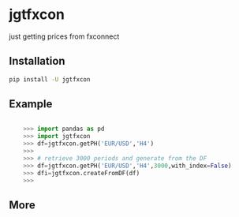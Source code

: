 

# jgtfxcon

just getting prices from fxconnect


## Installation
```sh
pip install -U jgtfxcon
```

## Example

```py

    >>> import pandas as pd
    >>> import jgtfxcon
    >>> df=jgtfxcon.getPH('EUR/USD','H4')
    >>>
    >>> # retrieve 3000 periods and generate from the DF
    >>> df=jgtfxcon.getPH('EUR/USD','H4',3000,with_index=False)
    >>> dfi=jgtfxcon.createFromDF(df)
    >>>

```

## More


